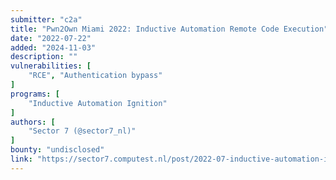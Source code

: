 ```yaml
---
submitter: "c2a"
title: "Pwn2Own Miami 2022: Inductive Automation Remote Code Execution"
date: "2022-07-22"
added: "2024-11-03"
description: ""
vulnerabilities: [
    "RCE", "Authentication bypass"
]
programs: [
    "Inductive Automation Ignition"
]
authors: [
    "Sector 7 (@sector7_nl)"
]
bounty: "undisclosed"
link: "https://sector7.computest.nl/post/2022-07-inductive-automation-ignition-rce/"
---
```




